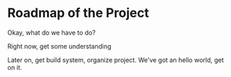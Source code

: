 # Roadmap of the Project
 
 Okay, what do we have to do?

 Right now, get some understanding

 Later on, get build system, organize project. We've got an hello world, get on it.